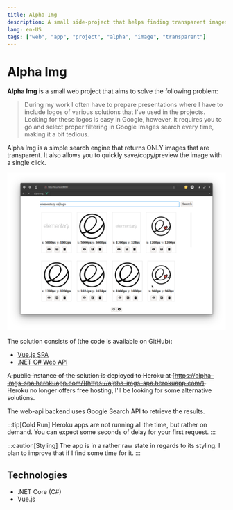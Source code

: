 ```yaml
---
title: Alpha Img
description: A small side-project that helps finding transparent images
lang: en-US
tags: ["web", "app", "project", "alpha", "image", "transparent"]
---
```


# Alpha Img

**Alpha Img** is a small web project that aims to solve the following problem:

> During my work I often have to prepare presentations where I have to include
> logos of various solutions that I've used in the projects. Looking for these
> logos is easy in Google, however, it requires you to go and select proper
> filtering in Google Images search every time, making it a bit tedious.

Alpha Img is a simple search engine that returns ONLY images that are
transparent. It also allows you to quickly save/copy/preview the image with a
single click.

![](../../../assets/alpha-img-spa.png)

The solution consists of (the code is available on GitHub):

- [Vue.js SPA](https://github.com/marcinjahn/alpha-img.spa-vue)
- [.NET C# Web API](https://github.com/marcinjahn/alpha-img.webapi-dotnet)

~~A public instance of the solution is deployed to Heroku at
[https://alpha-imgs-spa.herokuapp.com/](https://alpha-imgs-spa.herokuapp.com/).~~
Heroku no longer offers free hosting, I'll be looking for some alternative
solutions.

The web-api backend uses Google Search API to retrieve the results.

:::tip[Cold Run]
Heroku apps are not running all the time, but rather on demand. You can expect
some seconds of delay for your first request.
:::

:::caution[Styling]
The app is in a rather raw state in regards to its styling. I plan to improve
that if I find some time for it.
:::

## Technologies

- .NET Core (C#)
- Vue.js